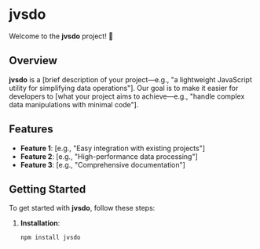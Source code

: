 # jvsdo

Welcome to the **jvsdo** project! 🚀

## Overview

**jvsdo** is a [brief description of your project—e.g., "a lightweight JavaScript utility for simplifying data operations"]. Our goal is to make it easier for developers to [what your project aims to achieve—e.g., "handle complex data manipulations with minimal code"].

## Features

- **Feature 1**: [e.g., "Easy integration with existing projects"]
- **Feature 2**: [e.g., "High-performance data processing"]
- **Feature 3**: [e.g., "Comprehensive documentation"]

## Getting Started

To get started with **jvsdo**, follow these steps:

1. **Installation**:
   ```bash
   npm install jvsdo
